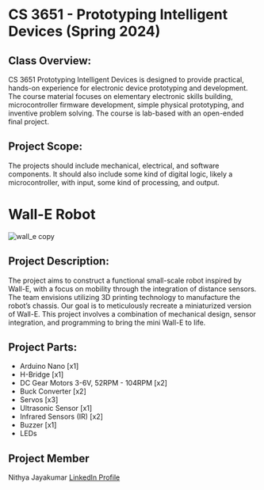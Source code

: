 # CS 3651 - Prototyping Intelligent Devices (Spring 2024)
## Class Overview:
CS 3651 Prototyping Intelligent Devices is designed to provide practical, hands-on experience for electronic device prototyping and development. The course material focuses on elementary electronic skills building, microcontroller firmware development, simple physical prototyping, and inventive problem solving. The course is lab-based with an open-ended final project.

## Project Scope:
The projects should include mechanical, electrical, and software components. It should also include some kind of digital logic, likely a microcontroller, with input, some kind of processing, and output. 

# Wall-E Robot
![wall_e copy](https://github.com/tle9/Wall-E-Robot/assets/148303927/e919c5d7-8138-473e-a486-911a8183d4cd)

## Project Description:
The project aims to construct a functional small-scale robot inspired by Wall-E, with a focus on mobility through the integration of distance sensors. The team envisions utilizing 3D printing technology to manufacture the robot’s chassis. Our goal is to meticulously recreate a miniaturized version of Wall-E. This project involves a combination of mechanical design, sensor integration, and programming to bring the mini Wall-E to life.

## Project Parts:
- Arduino Nano [x1]
- H-Bridge [x1]
- DC Gear Motors 3-6V, 52RPM - 104RPM [x2]
- Buck Converter [x2]
- Servos [x3]
- Ultrasonic Sensor [x1]
- Infrared Sensors (IR) [x2]
- Buzzer [x1]
- LEDs

## Project Member
Nithya Jayakumar [LinkedIn Profile](https://www.linkedin.com/in/nithyajayakumar/)
